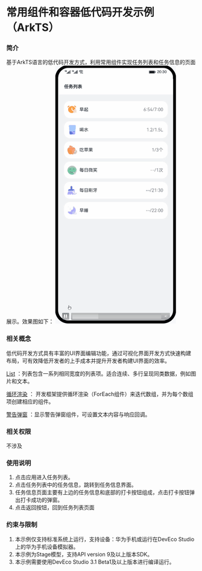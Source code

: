 # 常用组件和容器低代码开发示例（ArkTS）

### 简介
基于ArkTS语言的低代码开发方式，利用常用组件实现任务列表和任务信息的页面展示。效果图如下：
![image](screenshots/device/super_visual_sample.gif)

### 相关概念

低代码开发方式具有丰富的UI界面编辑功能，通过可视化界面开发方式快速构建布局，可有效降低开发者的上手成本并提升开发者构建UI界面的效率。

[List](https://developer.harmonyos.com/cn/docs/documentation/doc-references/ts-container-list-0000001333800573) ：列表包含一系列相同宽度的列表项。适合连续、多行呈现同类数据，例如图片和文本。

[循环渲染](https://developer.harmonyos.com/cn/docs/documentation/doc-guides/ts-rending-control-syntax-foreach-0000001333721033) ： 开发框架提供循环渲染（ForEach组件）来迭代数组，并为每个数组项创建相应的组件。

[警告弹窗](https://developer.harmonyos.com/cn/docs/documentation/doc-references/ts-methods-alert-dialog-box-0000001281201174) ：显示警告弹窗组件，可设置文本内容与响应回调。

### 相关权限

不涉及

### 使用说明
1. 点击应用进入任务列表。
2. 点击任务列表中的任务信息，跳转到任务信息界面。
3. 任务信息页面主要有上边的任务信息和底部的打卡按钮组成，点击打卡按钮弹出打卡成功的弹窗。
4. 点击返回按钮，回到任务列表页面

### 约束与限制
1. 本示例仅支持标准系统上运行，支持设备：华为手机或运行在DevEco Studio上的华为手机设备模拟器。
2. 本示例为Stage模型，支持API version 9及以上版本SDK。
3. 本示例需要使用DevEco Studio 3.1 Beta1及以上版本进行编译运行。